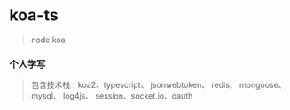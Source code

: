 # koa-ts

> node koa

### 个人学写

> 包含技术栈：koa2、typescript、 jsonwebtoken、 redis、 mongoose、 mysql、 log4js、 session、socket.io、oauth
